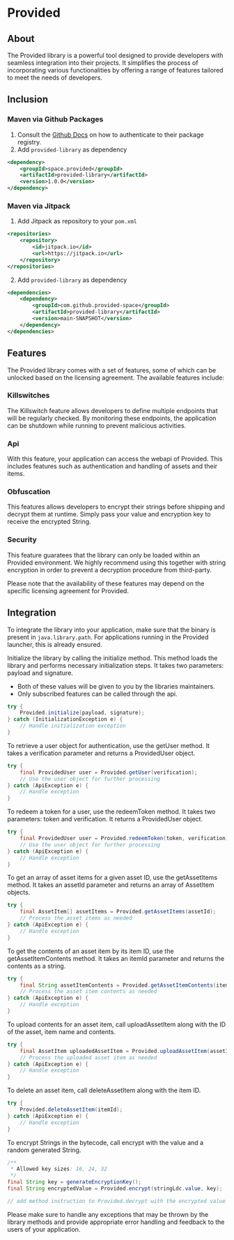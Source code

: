 # Provided
## About
The Provided library is a powerful tool designed to provide developers with seamless integration into their projects. It simplifies the process of incorporating various functionalities by offering a range of features tailored to meet the needs of developers.

## Inclusion

### Maven via Github Packages
1. Consult the [Github Docs](https://docs.github.com/en/packages/working-with-a-github-packages-registry/working-with-the-apache-maven-registry#authenticating-to-github-packages) on how to authenticate to their package registry.
2. Add `provided-library` as dependency
```xml
<dependency>
    <groupId>space.provided</groupId>
    <artifactId>provided-library</artifactId>
    <version>1.0.0</version>
</dependency>
```

### Maven via Jitpack
1. Add Jitpack as repository to your `pom.xml`
```xml
<repositories>
    <repository>
        <id>jitpack.io</id>
        <url>https://jitpack.io</url>
    </repository>
</repositories>
```
2. Add `provided-library` as dependency
```xml
<dependencies>
    <dependency>
        <groupId>com.github.provided-space</groupId>
        <artifactId>provided-library</artifactId>
        <version>main-SNAPSHOT</version>
    </dependency>
</dependencies>
```


## Features
The Provided library comes with a set of features, some of which can be unlocked based on the licensing agreement. The available features include:

### Killswitches
The Killswitch feature allows developers to define multiple endpoints that will be regularly checked. By monitoring these endpoints, the application can be shutdown while running to prevent malicious activities.

### Api
With this feature, your application can access the webapi of Provided.
This includes features such as authentication and handling of assets and their items.

### Obfuscation
This features allows developers to encrypt their strings before shipping and decrypt them at runtime. Simply pass your value and encryption key to receive the encrypted String.

### Security
This feature guaratees that the library can only be loaded within an Provided environment.
We highly recommend using this together with string encryption in order to prevent a decryption procedure from third-party.

Please note that the availability of these features may depend on the specific licensing agreement for Provided.

## Integration
To integrate the library into your application, make sure that the binary is present in `java.library.path`.
For applications running in the Provided launcher, this is already ensured.

Initialize the library by calling the initialize method. This method loads the library and performs necessary initialization steps. It takes two parameters: payload and signature.
* Both of these values will be given to you by the libraries maintainers.
* Only subscribed features can be called through the api.
```java
try {
    Provided.initialize(payload, signature);
} catch (InitializationException e) {
    // Handle initialization exception
}
```

To retrieve a user object for authentication, use the getUser method. It takes a verification parameter and returns a ProvidedUser object.
```java
try {
    final ProvidedUser user = Provided.getUser(verification);
    // Use the user object for further processing
} catch (ApiException e) {
    // Handle exception
}
```

To redeem a token for a user, use the redeemToken method. It takes two parameters: token and verification. It returns a ProvidedUser object.
```java
try {
    final ProvidedUser user = Provided.redeemToken(token, verification);
    // Use the user object for further processing
} catch (ApiException e) {
    // Handle exception
}
```

To get an array of asset items for a given asset ID, use the getAssetItems method. It takes an assetId parameter and returns an array of AssetItem objects.
```java
try {
    final AssetItem[] assetItems = Provided.getAssetItems(assetId);
    // Process the asset items as needed
} catch (ApiException e) {
    // Handle exception
}
```

To get the contents of an asset item by its item ID, use the getAssetItemContents method. It takes an itemId parameter and returns the contents as a string.
```java
try {
    final String assetItemContents = Provided.getAssetItemContents(itemId);
    // Process the asset item contents as needed
} catch (ApiException e) {
    // Handle exception
}
```

To upload contents for an asset item, call uploadAssetItem along with the ID of the asset, item name and contents.
```java
try {
    final AssetItem uploadedAssetItem = Provided.uploadAssetItem(assetId, name, contents);
    // Process the uploaded asset item as needed
} catch (ApiException e) {
    // Handle exception
}
```

To delete an asset item, call deleteAssetItem along with the item ID.
```java
try {
    Provided.deleteAssetItem(itemId);
} catch (ApiException e) {
    // Handle exception
}
```

To encrypt Strings in the bytecode, call encrypt with the value and a random generated String.
```java
/**
 * Allowed key sizes: 16, 24, 32
 */
final String key = generateEncryptionKey();
final String encryptedValue = Provided.encrypt(stringLdc.value, key);

// add method instruction to Provided.decrypt with the encrypted value and generated key as parameter
```

Please make sure to handle any exceptions that may be thrown by the library methods and provide appropriate error handling and feedback to the users of your application.
